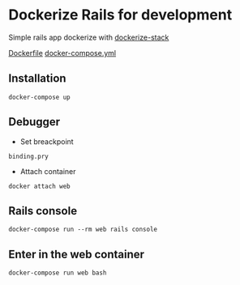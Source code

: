 # Dockerize Rails for development

Simple rails app dockerize with [dockerize-stack](https://github.com/MiguelSavignano/dockerize-stack)

[Dockerfile](docker/development)
[docker-compose.yml](docker-compose.yml)

## Installation

```
docker-compose up
```

## Debugger
- Set breackpoint
```
binding.pry
```
- Attach container
```
docker attach web
```

## Rails console

```
docker-compose run --rm web rails console
```

## Enter in the web container

```
docker-compose run web bash
```

